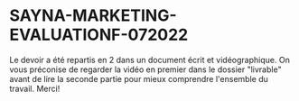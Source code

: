 # SAYNA-MARKETING-EVALUATIONF-072022
Le devoir a été repartis en 2 dans un document écrit et vidéographique. On vous préconise de regarder la vidéo en premier dans le dossier "livrable" avant de lire la seconde partie pour mieux comprendre l'ensemble du travail. Merci!
